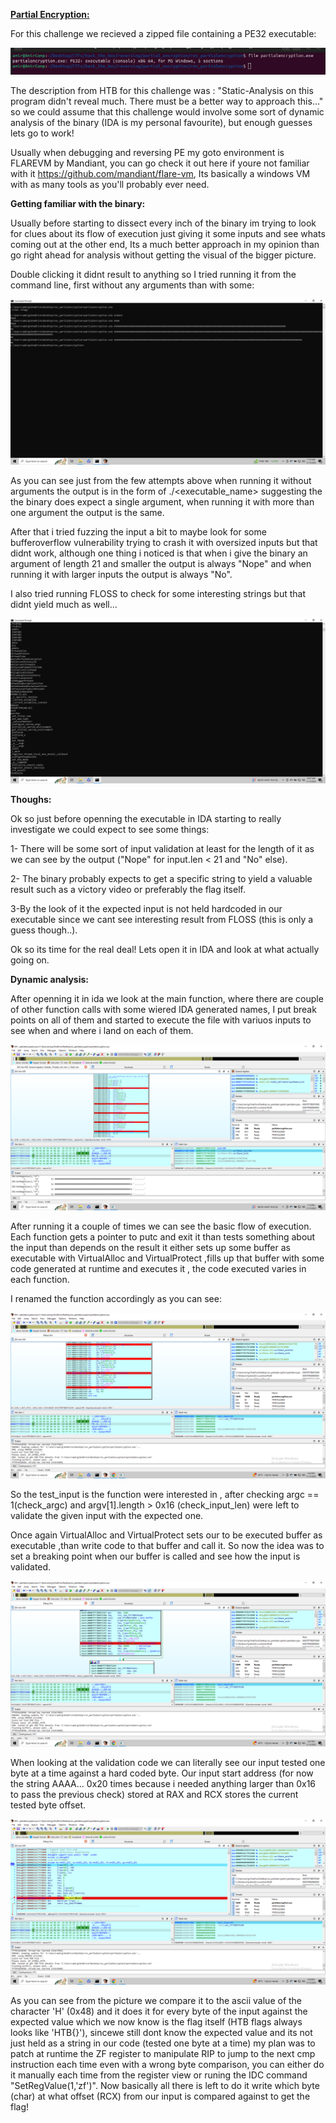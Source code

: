 **<u>Partial Encryption:</u>**

For this challenge we recieved a zipped file containing a PE32 executable:

![Image](src/1.png)

The description from HTB for this challenge was :
"Static-Analysis on this program didn't reveal much. There must be a better way to approach this..." so we could assume that this challenge would involve some sort of dynamic analysis of the binary (IDA is my personal favourite), but enough guesses lets go to work!

Usually when debugging and reversing PE my goto environment is FLAREVM by Mandiant, you can go check it out here if youre not familiar with it https://github.com/mandiant/flare-vm, Its basically a windows VM with as many tools as you'll probably ever need.



**Getting familiar with the binary:**

Usually before starting to dissect every inch of the binary im trying to look for clues about its flow of execution just giving it some inputs and see whats coming out at the other end, Its a much better approach in my opinion than go right ahead for analysis without getting the visual of the bigger picture.

Double clicking it didnt result to anything so I tried running it from the command line, first without any arguments than with some:

![Image](src/9.png)

As you can see just from the few attempts above when running it without arguments the output is in the form of ./<executable_name> <argument1>  suggesting the the binary does expect a single argument, when running it with more than one argument the output is the same.

After that i tried fuzzing the input a bit to maybe look for some bufferoverflow vulnerability trying to crash it with oversized inputs but that didnt work, although one thing i noticed is that when i give the binary an argument of length 21 and smaller the output is always "Nope" and when running it with larger inputs the output is always "No".

I also tried running FLOSS to check for some interesting strings but that didnt yield much as well...

![Image](src/2.png)

**Thoughs:**

Ok so just before openning the executable in IDA starting to really investigate we could expect to see some things:

1- There will be some sort of input validation at least for the length of it as we can see by the output ("Nope" for input.len < 21 and "No" else).

2- The binary probably expects to get a specific string to yield a valuable result such as a victory video or preferably the flag itself.

3-By the look of it the expected input is not held hardcoded in our executable since we cant see interesting result from FLOSS (this is only a guess though..).

Ok so its time for the real deal! Lets open it in IDA and look at what actually going on.



 **Dynamic analysis:**

After openning it in ida we look at the main function, where there are couple of other function calls with some wiered IDA generated names, I put break points on all of them and started to execute the file with variuos inputs to see when and where i land on each of them.

![Image](src/13.png)



After running it a couple of times we can see the basic flow of execution.
Each function gets a pointer to putc and exit it than tests something about the input than depends on the result it either sets up some buffer as executable with VirtualAlloc and VirtualProtect ,fills up that buffer with some code generated at runtime and executes it , the code executed varies in each function.

I renamed the function accordingly as you can see:

![Image](src/22.png)

So the test_input is the function were interested in , after checking argc == 1(check_argc) and argv[1].length > 0x16 (check_input_len) were left to validate the given input with the expected one.

Once again VirtualAlloc and VirtualProtect sets our to be executed buffer as executable ,than write code to that buffer and call it. So now the idea was to set a breaking point when our buffer is called and see how the input is validated.

![Image](src/21.png)

When looking at the validation code we can literally see our input tested one byte at a time against a hard coded byte.
Our input start address (for now the string AAAA... 0x20 times because i needed anything larger than 0x16 to pass the previous check) stored at RAX and RCX stores the current tested byte offset.

![Image](src/20.png)

As you can see from the picture we compare it to the ascii value of the character 'H' (0x48) and it does it for every byte of the input against the expected value which we now know is the flag itself (HTB flags always looks like 'HTB{<random bytes>}'), sincewe still dont know the expected value and its not just held as a string in our code (tested one byte at a time) my plan was to patch at runtime the ZF register to manipulate RIP to jump to the next cmp instruction each time even with a wrong byte comparison, you can either do it manually each time from the register view or runing the IDC command "SetRegValue(1,'zf')".
Now basically all there is left to do it write which byte (char) at what offset (RCX) from our input is compared against to get the flag!